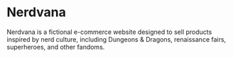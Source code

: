 # Nerdvana

Nerdvana is a fictional e-commerce website designed to sell products inspired by nerd culture, including Dungeons & Dragons, renaissance fairs, superheroes, and other fandoms.

